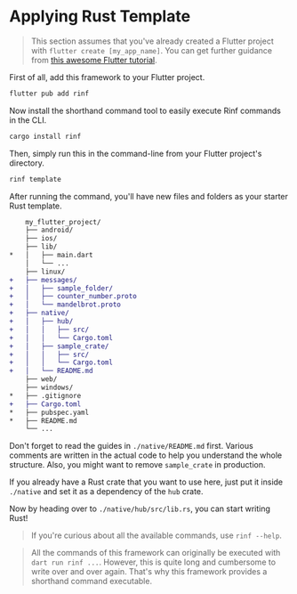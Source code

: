 # Applying Rust Template

> This section assumes that you've already created a Flutter project with `flutter create [my_app_name]`. You can get further guidance from [this awesome Flutter tutorial](https://docs.flutter.dev/get-started/codelab).

First of all, add this framework to your Flutter project.

```bash
flutter pub add rinf
```

Now install the shorthand command tool to easily execute Rinf commands in the CLI.

```bash
cargo install rinf
```

Then, simply run this in the command-line from your Flutter project's directory.

```bash
rinf template
```

After running the command, you'll have new files and folders as your starter Rust template.

```diff
    my_flutter_project/
    ├── android/
    ├── ios/
    ├── lib/
*   │   ├── main.dart
    │   └── ...
    ├── linux/
+   ├── messages/
+   │   ├── sample_folder/
+   │   ├── counter_number.proto
+   │   └── mandelbrot.proto
+   ├── native/
+   │   ├── hub/
+   │   │   ├── src/
+   │   │   └── Cargo.toml
+   │   ├── sample_crate/
+   │   │   ├── src/
+   │   │   └── Cargo.toml
+   │   └── README.md
    ├── web/
    ├── windows/
*   ├── .gitignore
+   ├── Cargo.toml
*   ├── pubspec.yaml
*   ├── README.md
    └── ...
```

Don't forget to read the guides in `./native/README.md` first. Various comments are written in the actual code to help you understand the whole structure. Also, you might want to remove `sample_crate` in production.

If you already have a Rust crate that you want to use here, just put it inside `./native` and set it as a dependency of the `hub` crate.

Now by heading over to `./native/hub/src/lib.rs`, you can start writing Rust!

> If you're curious about all the available commands, use `rinf --help`.

> All the commands of this framework can originally be executed with `dart run rinf ...`. However, this is quite long and cumbersome to write over and over again. That's why this framework provides a shorthand command executable.
